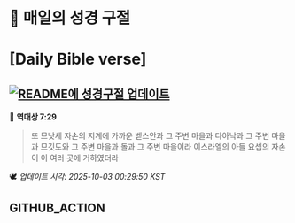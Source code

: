 # 🙏 매일의 성경 구절
# [Daily Bible verse]
## [![README에 성경구절 업데이트](https://github.com/DONGSUKA/first_test/actions/workflows/update-readme-bible.yml/badge.svg)](https://github.com/DONGSUKA/first_test/actions/workflows/update-readme-bible.yml)
<!-- START_BIBLE_VERSE -->
📖 **역대상 7:29**
> 또 므낫세 자손의 지계에 가까운 벧스안과 그 주변 마을과 다아낙과 그 주변 마을과 므깃도와 그 주변 마을과 돌과 그 주변 마을이라 이스라엘의 아들 요셉의 자손이 이 여러 곳에 거하였더라

🕊️ _업데이트 시각: 2025-10-03 00:29:50 KST_
  <!-- END_BIBLE_VERSE -->
## GITHUB_ACTION
